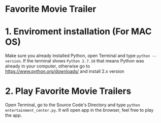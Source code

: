 # Favorite Movie Trailer

# 1. Enviroment installation (For MAC OS)
Make sure you already installed Python, open Terminal and type `python --version`. 
If the terminal shows `Python 2.7.10` that means Python was already in your computer, otherwise go to https://www.python.org/downloads/ and install 2.x version

# 2. Play Favorite Movie Trailers 
Open Terminal, go to the Source Code's Directory and type `python entertainment_center.py`. 
It will open app in the browser, feel free to play the app.
